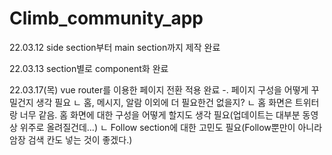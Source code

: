 # Climb_community_app

22.03.12
side section부터 main section까지 제작 완료

22.03.13
section별로 component화 완료

22.03.17(목)
vue router를 이용한 페이지 전환 적용 완료
-. 페이지 구성을 어떻게 꾸밀건지 생각 필요
ㄴ 홈, 메시지, 알람 이외에 더 필요한건 없을지?
ㄴ 홈 화면은 트위터랑 너무 같음. 홈 화면에 대한 구성을 어떻게 할지도 생각 필요(업데이트는 대부분 동영상 위주로 올려질건데...)
ㄴ Follow section에 대한 고민도 필요(Follow뿐만이 아니라 암장 검색 칸도 넣는 것이 좋겠다.)
